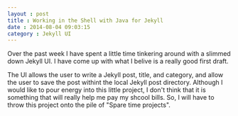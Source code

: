 ```yaml
---
layout : post
title : Working in the Shell with Java for Jekyll
date : 2014-08-04 09:03:15
category : Jekyll UI
---
```


Over the past week I have spent a little time tinkering around with a slimmed down Jekyll UI. I have come up with what I belive is a really good first draft. 

The UI allows the user to write a Jekyll post, title, and category, and allow the user to save the post withint the local Jekyll post directory. Although I would like to pour energy into this little project, I don't think that it is something that will really help me pay my shcool bills. So, I will have to throw this project onto the pile of "Spare time projects". 


